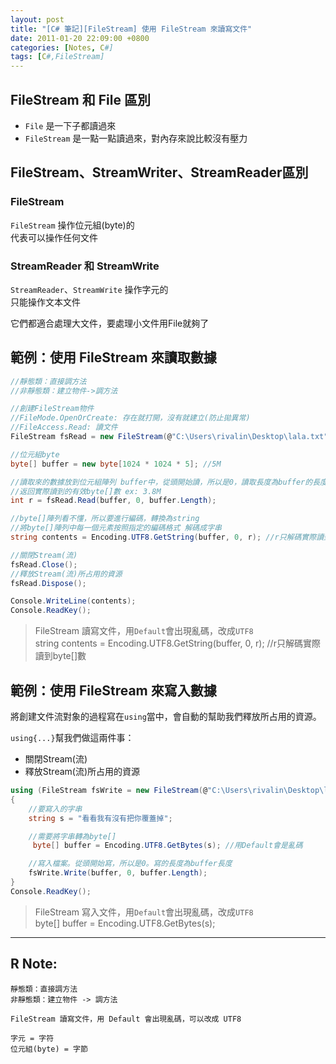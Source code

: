 ```yaml
---
layout: post
title: "[C# 筆記][FileStream] 使用 FileStream 來讀寫文件"
date: 2011-01-20 22:09:00 +0800
categories: [Notes, C#]
tags: [C#,FileStream]
---
```


## FileStream 和 File 區別
- `File` 是一下子都讀過來
- `FileStream` 是一點一點讀過來，對內存來說比較沒有壓力

## FileStream、StreamWriter、StreamReader區別
### FileStream
`FileStream` 操作位元組(byte)的  
代表可以操作任何文件  

### StreamReader 和 StreamWrite
`StreamReader`、`StreamWrite` 操作字元的  
只能操作文本文件  

它們都適合處理大文件，要處理小文件用File就夠了  

## 範例：使用 FileStream 來讀取數據
```c#
//靜態類：直接調方法
//非靜態類：建立物件->調方法

//創建FileStream物件
//FileMode.OpenOrCreate: 存在就打開，沒有就建立(防止拋異常)
//FileAccess.Read: 讀文件
FileStream fsRead = new FileStream(@"C:\Users\rivalin\Desktop\lala.txt", FileMode.OpenOrCreate, FileAccess.Read);

//位元組byte
byte[] buffer = new byte[1024 * 1024 * 5]; //5M

//讀取來的數據放到位元組陣列 buffer中，從頭開始讀，所以是0，讀取長度為buffer的長度
//返回實際讀到的有效byte[]數 ex: 3.8M
int r = fsRead.Read(buffer, 0, buffer.Length);

//byte[]陣列看不懂，所以要進行編碼，轉換為string
//將byte[]陣列中每一個元素按照指定的編碼格式 解碼成字串
string contents = Encoding.UTF8.GetString(buffer, 0, r); //r只解碼實際讀到byte[]數

//關閉Stream(流)
fsRead.Close();
//釋放Stream(流)所占用的資源
fsRead.Dispose();

Console.WriteLine(contents);
Console.ReadKey();
```
> FileStream 讀寫文件，用`Default`會出現亂碼，改成`UTF8`    
string contents = Encoding.UTF8.GetString(buffer, 0, r); //r只解碼實際讀到byte[]數

## 範例：使用 FileStream 來寫入數據
將創建文件流對象的過程寫在`using`當中，會自動的幫助我們釋放所占用的資源。  

`using{...}`幫我們做這兩件事：
- 關閉Stream(流)
- 釋放Stream(流)所占用的資源  

```c#
using (FileStream fsWrite = new FileStream(@"C:\Users\rivalin\Desktop\lala.txt", FileMode.OpenOrCreate, FileAccess.Write))
{
    //要寫入的字串
    string s = "看看我有沒有把你覆蓋掉";

    //需要將字串轉為byte[]
     byte[] buffer = Encoding.UTF8.GetBytes(s); //用Default會是亂碼

    //寫入檔案。從頭開始寫，所以是0。寫的長度為buffer長度
    fsWrite.Write(buffer, 0, buffer.Length);
}
Console.ReadKey();
```
> FileStream 寫入文件，用`Default`會出現亂碼，改成`UTF8`     
byte[] buffer = Encoding.UTF8.GetBytes(s);
    
---
  
## R Note:

```text
靜態類：直接調方法
非靜態類：建立物件 -> 調方法

FileStream 讀寫文件，用 Default 會出現亂碼，可以改成 UTF8  

字元 = 字符
位元組(byte) = 字節
```